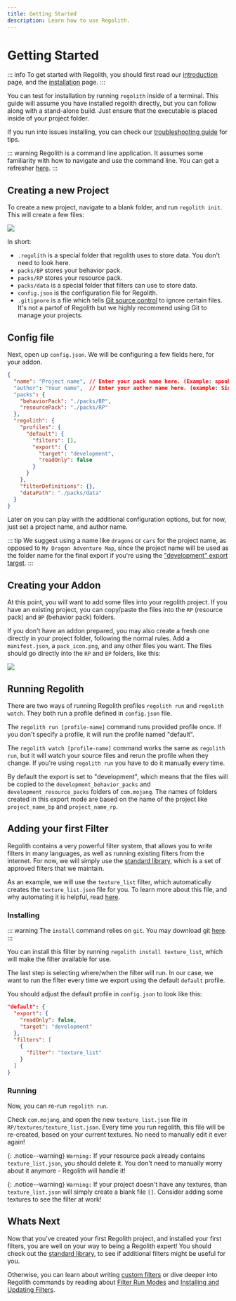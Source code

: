 ```yaml
---
title: Getting Started
description: Learn how to use Regolith.
---
```


# Getting Started

::: info
To get started with Regolith, you should first read our [introduction](/guide/what-is-regolith) page, and the [installation](/guide/installing) page.
:::

You can test for installation by running `regolith` inside of a terminal. This guide will assume you have installed regolith directly, but you can follow along with a stand-alone build. Just ensure that the executable is placed inside of your project folder.

If you run into issues installing, you can check our [troubleshooting guide](/guide/troubleshooting) for tips.

::: warning
Regolith is a command line application. It assumes some familiarity with how to navigate and use the command line. You can get a refresher [here](https://tutorial.djangogirls.org/en/intro_to_command_line/).
:::

## Creating a new Project

To create a new project, navigate to a blank folder, and run `regolith init`. This will create a few files:

![](/assets/images/introduction/project_folder.png)

In short:
 - `.regolith` is a special folder that regolith uses to store data. You don't need to look here.
 - `packs/BP` stores your behavior pack.
 - `packs/RP` stores your resource pack.
 - `packs/data` is a special folder that filters can use to store data.
 - `config.json` is the configuration file for Regolith.
 - `.gitignore` is a file which tells [Git source control](https://git-scm.com/)
   to ignore certain files. It's not a partof of Regolith but we highly
   recommend using Git to manage your projects.

## Config file

Next, open up `config.json`. We will be configuring a few fields here, for your addon.

```json
{
  "name": "Project name", // Enter your pack name here. (Example: spooky_gravestones)
  "author": "Your name",  // Enter your author name here. (example: SirLich)
  "packs": {
    "behaviorPack": "./packs/BP",
    "resourcePack": "./packs/RP"
  },
  "regolith": {
    "profiles": {
      "default": {
        "filters": [],
        "export": {
          "target": "development",
          "readOnly": false
        }
      }
    },
    "filterDefinitions": {},
    "dataPath": "./packs/data"
  }
}
```

Later on you can play with the additional configuration options, but for now, just set a project name, and author name.

::: tip
We suggest using a name like `dragons` or `cars` for the project name, as opposed to `My Dragon Adventure Map`, since the project name will be used as the folder name for the final export if you're
using the ["development" export target](/guide/export-targets).
:::

## Creating your Addon

At this point, you will want to add some files into your regolith project. If you have an existing project, you can copy/paste the files into the `RP` (resource pack) and `BP` (behavior pack) folders. 

If you don't have an addon prepared, you may also create a fresh one directly in your project folder, following the normal rules. Add a `manifest.json`, a `pack_icon.png`, and any other files you want. The files should go directly into the `RP` and `BP` folders, like this:

![](/assets/images/introduction/project_folder2.png)

## Running Regolith

There are two ways of running Regolith profiles `regolith run` and `regolith watch`.
They both run a profile defined in `config.json` file.

The `regolith run [profile-name]` command runs provided profile once. If you don't
specify a profile, it will run the profile named "default".

The `regolith watch [profile-name]` command works the same as `regolith run`, but
it will watch your source files and rerun the profile when they change. If you're
using `regolith run` you have to do it manually every time.

By default the export is set to "development", which means that the files will
be copied to the `development_behavior_packs` and `development_resource_packs`
folders of `com.mojang`. The names of folders created in this export mode are
based on the name of the project like `project_name_bp` and `project_name_rp`.

## Adding your first Filter

Regolith contains a very powerful filter system, that allows you to write filters in many languages, as well as running existing filters from the internet. For now, we will simply use the [standard library](/standard-library), which is a set of approved filters that we maintain. 

As an example, we will use the `texture_list` filter, which automatically creates the `texture_list.json` file for you. To learn more about this file, and why automating it is helpful, read [here](https://wiki.bedrock.dev/concepts/texture-list.html).

### Installing

::: warning
The `install` command relies on `git`. You may download git [here](https://git-scm.com/download/win).
:::

You can install this filter by running `regolith install texture_list`, which will make the filter available for use. 

The last step is selecting where/when the filter will run. In our case, we want to run the filter every time we export using the default `default` profile.

You should adjust the default profile in `config.json` to look like this:

```json
"default": {
  "export": {
    "readOnly": false,
    "target": "development"
  },
  "filters": [
    {
      "filter": "texture_list"
    }
  ]
}
```

### Running

Now, you can re-run `regolith run`.

Check `com.mojang`, and open the new `texture_list.json` file in `RP/textures/texture_list.json`. Every time you run regolith, this file will be re-created, based on your current textures. No need to manually edit it ever again!

{: .notice--warning}
`Warning:` If your resource pack already contains `texture_list.json`, you should delete it. You don't need to manually worry about it anymore - Regolith will handle it!

{: .notice--warning}
`Warning:` If your project doesn't have any textures, than `texture_list.json` will simply create a blank file `[]`. Consider adding some textures to see the filter at work!

## Whats Next

Now that you've created your first Regolith project, and installed your first filters, you are well on your way to being a Regolith expert! You should check out the [standard library](/standard-library), to see if additional filters might be useful for you.

Otherwise, you can learn about writing [custom filters](/guide/custom-filters) or
dive deeper into Regolith commands by reading about [Filter Run Modes](/guide/filter-run-modes)
and [Installing and Updating Filters](/guide/installing-filters).
